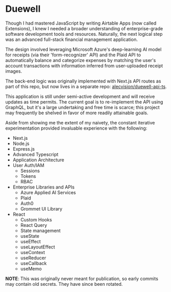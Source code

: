 # Duewell

Though I had mastered JavaScript by writing Airtable Apps (now called Extensions), I knew I needed a broader understanding of enterprise-grade software development tools and resources. Naturally, the next logical step was an advanced full-stack financial management application.

The design involved leveraging Microsoft Azure's deep-learning AI model for receipts (via their 'form-recognizer' API) and the Plaid API to automatically balance and categorize expenses by matching the user's account transactions with information inferred from user-uploaded receipt images.

The back-end logic was originally implemented with Next.js API routes as part of this repo, but now lives in a separate repo: [alecvision/duewell-api-ts](https://github.com/alecvision/duewell-api-ts).

This application is still under semi-active development and will receive updates as time permits. The current goal is to re-implement the API using GraphQL, but it's a large undertaking and free time is scarce; this project may frequently be shelved in favor of more readily attainable goals.

Aside from showing me the extent of my naivety, the constant iterative experimentation provided invaluable experience with the following:

 - Next.js
 - Node.js
 - Express.js
 - Advanced Typescript
 - Application Architecture
 - User Auth/IAM
   - Sessions
   - Tokens
   - RBAC
 - Enterprise Libraries and APIs
   - Azure Applied AI Services
   - Plaid
   - Auth0
   - Grommet UI Library
 - React
   - Custom Hooks
   - React Query
   - State management
   - useState
   - useEffect
   - useLayoutEffect
   - useContext
   - useReducer
   - useCallback
   - useMemo
   
**NOTE**: This was originally never meant for publication, so early commits may contain old secrets. They have since been rotated.
